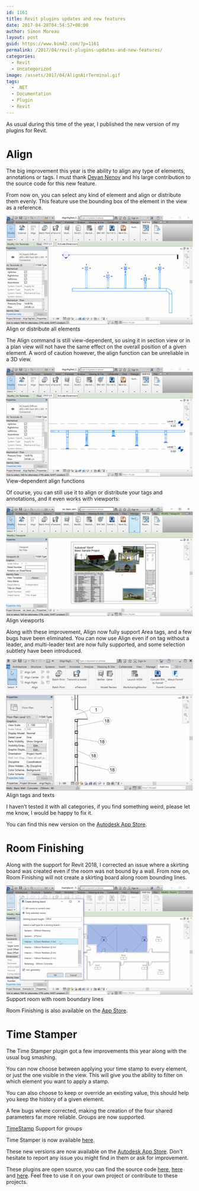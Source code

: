 ```yaml
---
id: 1161
title: Revit plugins updates and new features
date: 2017-04-28T04:54:57+00:00
author: Simon Moreau
layout: post
guid: https://www.bim42.com/?p=1161
permalink: /2017/04/revit-plugins-updates-and-new-features/
categories:
  - Revit
  - Uncategorized
image: /assets/2017/04/AlignAirTerminal.gif
tags:
  - .NET
  - Documentation
  - Plugin
  - Revit
---
```

As usual during this time of the year, I published the new version of my plugins for Revit.

# Align

The big improvement this year is the ability to align any type of elements, annotations or tags. I must thank [Deyan Nenov](https://twitter.com/@didonenov) and his large contribution to the source code for this new feature.

From now on, you can select any kind of element and align or distribute them evenly. This feature use the bounding box of the element in the view as a reference.

![AlignAirTerminal](/assets/2017/04/AlignAirTerminal.gif)
Align or distribute all elements

The Align command is still view-dependent, so using it in section view or in a plan view will not have the same effect on the overall position of a given element. A word of caution however, the align function can be unreliable in a 3D view.

![AlignAirTerminalSection](/assets/2017/04/AlignAirTerminalSection.gif)
View-dependent align functions

Of course, you can still use it to align or distribute your tags and annotations, and it even works with viewports:

![AlignViews](/assets/2017/04/AlignViews.gif)
Align viewports

Along with these improvement, Align now fully support Area tags, and a few bugs have been eliminated. You can now use Align even if on tag without a leader, and multi-leader text are now fully supported, and some selection subtlety have been introduced.

![AlignTag](/assets/2017/04/AlignTag.gif)
Align tags and texts

I haven’t tested it with all categories, if you find something weird, please let me know, I would be happy to fix it.

You can find this new version on the [Autodesk App Store](https://apps.autodesk.com/ACD/en/Detail/Index?id=2903508825431715905&appLang=en&os=Win32_64).

# Room Finishing

Along with the support for Revit 2018, I corrected an issue where a skirting board was created even if the room was not bound by a wall. From now on, Room Finishing will not create a skirting board along room bounding lines.

![RoomFinishes](/assets/2017/04/RoomFinishes.gif)
Support room with room boundary lines

Room Finishing is also available on the [App Store](https://apps.autodesk.com/ACD/en/Detail/Index?id=5641957956279354474&appLang=en&os=Win64).

# Time Stamper

The Time Stamper plugin got a few improvements this year along with the usual bug smashing.

You can now choose between applying your time stamp to every element, or just the one visible in the view. This will give you the ability to filter on which element you want to apply a stamp.

You can also choose to keep or override an existing value, this should help you keep the history of a given element.

A few bugs where corrected, making the creation of the four shared parameters far more reliable. Groups are now supported.

[TimeStamp](https://www.bim42.com/wp-content/uploads/2017/04/TimeStamp.gif)
Support for groups

Time Stamper is now available [here](https://apps.autodesk.com/ACD/en/Detail/Index?id=232313135819866372&appLang=en&os=Win64).

These new versions are now available on the [Autodesk App Store](https://apps.autodesk.com/en/Publisher/PublisherHomepage?ID=200810282052581). Don't hesitate to report any issue you might find in them or ask for improvement.

These plugins are open source, you can find the source code [here](https://github.com/simonmoreau/RoomFinishes), [here](https://bitbucket.org/simonmoreau/align-tag) and [here](https://bitbucket.org/simonmoreau/timestamp). Feel free to use it on your own project or contribute to these projects.